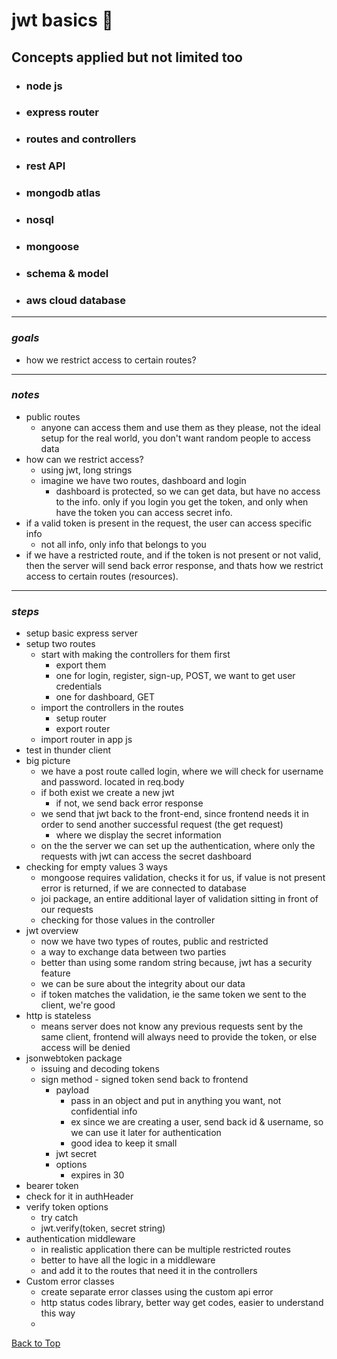 <a name="custom_anchor_name"></a>

# jwt basics :key:

## Concepts applied but not limited too

- ### node js
- ### express router
- ### routes and controllers
- ### rest API
- ### mongodb atlas
- ### nosql
- ### mongoose
- ### schema & model
- ### aws cloud database

---

### _goals_

- how we restrict access to certain routes?

---

### _notes_

- public routes
  - anyone can access them and use them as they please, not the ideal setup for the real world, you don't want random people to access data
- how can we restrict access?
  - using jwt, long strings
  - imagine we have two routes, dashboard and login
    - dashboard is protected, so we can get data, but have no access to the info. only if you login you get the token, and only when have the token you can access secret info.
- if a valid token is present in the request, the user can access specific info
  - not all info, only info that belongs to you
- if we have a restricted route, and if the token is not present or not valid, then the server will send back error response, and thats how we restrict access to certain routes (resources).

---

### _steps_

- setup basic express server
- setup two routes
  - start with making the controllers for them first
    - export them
    - one for login, register, sign-up, POST, we want to get user credentials
    - one for dashboard, GET
  - import the controllers in the routes
    - setup router
    - export router
  - import router in app js
- test in thunder client
- big picture
  - we have a post route called login, where we will check for username and password. located in req.body
  - if both exist we create a new jwt
    - if not, we send back error response
  - we send that jwt back to the front-end, since frontend needs it in order to send another successful request (the get request)
    - where we display the secret information
  - on the the server we can set up the authentication, where only the requests with jwt can access the secret dashboard
- checking for empty values 3 ways
  - mongoose requires validation, checks it for us, if value is not present error is returned, if we are connected to database
  - joi package, an entire additional layer of validation sitting in front of our requests
  - checking for those values in the controller
- jwt overview
  - now we have two types of routes, public and restricted
  - a way to exchange data between two parties
  - better than using some random string because, jwt has a security feature
  - we can be sure about the integrity about our data
  - if token matches the validation, ie the same token we sent to the client, we're good
- http is stateless
  - means server does not know any previous requests sent by the same client, frontend will always need to provide the token, or else access will be denied
- jsonwebtoken package
  - issuing and decoding tokens
  - sign method - signed token send back to frontend
    - payload
      - pass in an object and put in anything you want, not confidential info
      - ex since we are creating a user, send back id & username, so we can use it later for authentication
      - good idea to keep it small
    - jwt secret
    - options
      - expires in 30
- bearer token
- check for it in authHeader
- verify token options
  - try catch
  - jwt.verify(token, secret string)
- authentication middleware
  - in realistic application there can be multiple restricted routes
  - better to have all the logic in a middleware
  - and add it to the routes that need it in the controllers
- Custom error classes
  - create separate error classes using the custom api error
  - http status codes library, better way get codes, easier to understand this way
  -

[Back to Top](#custom_anchor_name)

